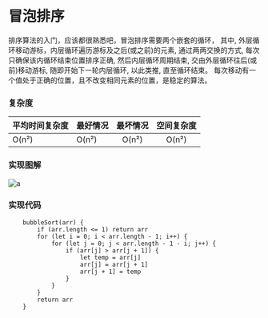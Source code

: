 # 冒泡排序

排序算法的入门，应该都很熟悉吧，冒泡排序需要两个嵌套的循环， 其中, 外层循环移动游标，内层循环遍历游标及之后(或之前)的元素, 通过两两交换的方式, 每次只确保该内循环结束位置排序正确, 然后内层循环周期结束, 交由外层循环往后(或前)移动游标, 随即开始下一轮内层循环, 以此类推, 直至循环结束。
每次移动有一个值处于正确的位置，且不改变相同元素的位置，是稳定的算法。

### 复杂度

| 平均时间复杂度  | 最好情况    |  最坏情况  |    空间复杂度
| --------       | -----      | :----:    |     :----:
| O(n²)      | O(n²)  |   O(n²)   |  O(n²)
### 实现图解

![a](http://dry-image.test.upcdn.net/fdce56a6-fbb6-11e6-9cfd-3f82b9667b94.png)

### 实现代码
```
    bubbleSort(arr) {
        if (arr.length <= 1) return arr
        for (let i = 0; i < arr.length - 1; i++) {
            for (let j = 0; j < arr.length - 1 - i; j++) {
                if (arr[j] > arr[j + 1]) {
                    let temp = arr[j]
                    arr[j] = arr[j + 1]
                    arr[j + 1] = temp
                }
            }
        }
        return arr
    }
```
